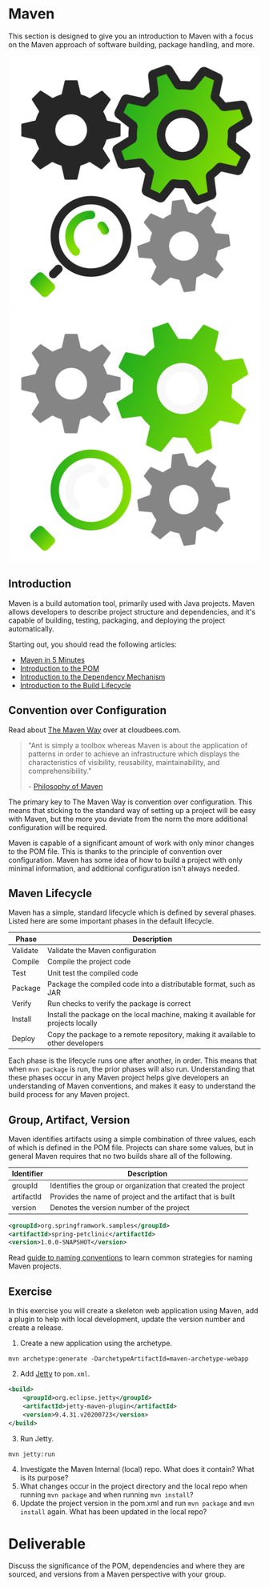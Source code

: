 # Maven

This section is designed to give you an introduction to Maven with a focus on the Maven approach of software building, package handling, and more.

![](img5/compile_light.svg ':size=100x100 :class=light-mode-icon')
![](img5/compile_dark.svg ':size=100x100 :class=dark-mode-icon')

## Introduction

Maven is a build automation tool, primarily used with Java projects.
Maven allows developers to describe project structure and dependencies, and
it's capable of building, testing, packaging, and deploying the project
automatically.

Starting out, you should read the following articles:
 - [Maven in 5 Minutes](https://maven.apache.org/guides/getting-started/maven-in-five-minutes.html)
 - [Introduction to the POM](https://maven.apache.org/guides/introduction/introduction-to-the-pom.html)
 - [Introduction to the Dependency Mechanism](https://maven.apache.org/guides/introduction/introduction-to-dependency-mechanism.html)
 - [Introduction to the Build Lifecycle](https://maven.apache.org/guides/introduction/introduction-to-the-lifecycle.html)

## Convention over Configuration

Read about [The Maven Way](https://www.cloudbees.com/blog/maven-way%E2%84%A2) over at cloudbees.com.
>"Ant is simply a toolbox whereas Maven is about the application of patterns in order to achieve an infrastructure which displays the characteristics of visibility, reusability, maintainability, and comprehensibility."
>
> \- [Philosophy of Maven](https://maven.apache.org/background/philosophy-of-maven.html)

The primary key to The Maven Way is convention over configuration. This means
that sticking to the standard way of setting up a project will be easy with
Maven, but the more you deviate from the norm the more additional configuration
will be required.

Maven is capable of a significant amount of work with only minor changes to
the POM file. This is thanks to the principle of convention over configuration.
Maven has some idea of how to build a project with only minimal information,
and additional configuration isn't always needed.

## Maven Lifecycle

Maven has a simple, standard lifecycle which is defined by several phases.
Listed here are some important phases in the default lifecycle.

| Phase    | Description                                                                        |
|----------|------------------------------------------------------------------------------------|
| Validate | Validate the Maven configuration                                                   |
| Compile  | Compile the project code                                                           |
| Test     | Unit test the compiled code                                                        |
| Package  | Package the compiled code into a distributable format, such as JAR                 |
| Verify   | Run checks to verify the package is correct                                        |
| Install  | Install the package on the local machine, making it available for projects locally |
| Deploy   | Copy the package to a remote repository, making it available to other developers   |

Each phase is the lifecycle runs one after another, in order. This means that
when `mvn package` is run, the prior phases will also run. Understanding that
these phases occur in any Maven project helps give developers an understanding
of Maven conventions, and makes it easy to understand the build process for
any Maven project.

## Group, Artifact, Version

Maven identifies artifacts using a simple combination of three values, each
of which is defined in the POM file. Projects can share some values, but in
general Maven requires that no two builds share all of the following.

| Identifier | Description                                                   |
|------------|---------------------------------------------------------------|
| groupId    | Identifies the group or organization that created the project |
| artifactId | Provides the name of project and the artifact that is built   |
| version    | Denotes the version number of the project                     |


```xml
<groupId>org.springframwork.samples</groupId>
<artifactId>spring-petclinic</artifactId>
<version>1.0.0-SNAPSHOT</version>
```

Read [guide to naming conventions](https://maven.apache.org/guides/mini/guide-naming-conventions.html)
to learn common strategies for naming Maven projects.

## Exercise

In this exercise you will create a skeleton web application using Maven, add a plugin to help with local development, update the version number and create a release.

 1. Create a new application using the archetype.
```
mvn archetype:generate -DarchetypeArtifactId=maven-archetype-webapp
```
 2. Add [Jetty](https://www.eclipse.org/jetty/documentation/current/jetty-maven-plugin.html) to `pom.xml`.

  ```xml
  <build>
      <groupId>org.eclipse.jetty</groupId>
      <artifactId>jetty-maven-plugin</artifactId>
      <version>9.4.31.v20200723</version>
  </build>
  ```

 3. Run Jetty.
```
mvn jetty:run
```
 4. Investigate the Maven Internal (local) repo. What does it contain? What is its purpose?
 5. What changes occur in the project directory and the local repo when running `mvn package` and when running `mvn install`?
 6. Update the project version in the pom.xml and run `mvn package` and `mvn install` again. What has been updated in the local repo?

# Deliverable

Discuss the significance of the POM, dependencies and where they are sourced, and versions from a Maven perspective with your group.
